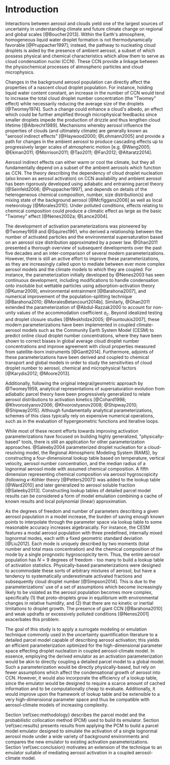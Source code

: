 # Introduction 

Interactions between aerosol and clouds yield one of the largest sources of uncertainty in understanding climate and future climate change on regional and global scales [@Boucher2013]. Within the Earth's atmosphere, homogeneous liquid water droplet formation is not thermodynamically favorable [@Pruppacher1997]; instead, the pathway to nucleating cloud droplets is aided by the presence of ambient aerosol, a subset of which possess physical and chemical characteristics which allow them to serve as cloud condensation nuclei (CCN). These CCN provide a linkage between the physiochemical processes of atmospheric particles and cloud microphysics.

Changes in the background aerosol population can directly affect the properties of a nascent cloud droplet population. For instance, holding liquid water content constant, an increase in the number of CCN would tend to increase the total cloud droplet number concentration (the "Twomey" effect)  while necessarily reducing the average size of the droplets [@Twomey1974]. Such a change could enhance a cloud's albedo, an effect which could be further amplified through microphysical feedbacks since smaller droplets impede the production of drizzle and thus lengthen cloud lifetime [@Albrecht1989]. Mechanisms whereby aerosol influence the properties of clouds (and ultimately climate) are generally known as "aerosol indirect effects" [@Haywood2000; @Lohmann2005] and provide a path for changes in the ambient aerosol to produce cascading effects up to progressively larger scales of atmospheric motion [e.g. @Wang2005; @Ekman2011; @Morrison2011; @Tao2011; @Fan2012; @Altaratz2014].

Aerosol indirect effects can either warm or cool the climate, but they all fundamentally depend on a subset of the ambient aerosols which function as CCN. The theory describing the dependency of cloud droplet nucleation (also known as aerosol activation) on CCN availability and ambient aerosol has been rigorously developed using adiabatic and entraining parcel theory [@Seinfeld2006; @Pruppacher1997], and depends on details of the heterogeneous chemical composition, number, size distribution(s) and mixing state of the background aerosol [@Mcfiggans2006] as well as local meteorology [@Morales2010]. Under polluted conditions, effects relating to chemical composition could produce a climatic effect as large as the basic "Twomey" effect [@Nenes2002a; @Lance2004]. 

The development of activation parameterizations was pioneered by @Twomey1959 and @Squires1961, who derived a relationship between the number of activated particles and the environmental supersaturation based on an aerosol size distribution approximated by a power law. @Ghan2011 presented a thorough overview of subsequent developments over the past five decades and an inter-comparison of several modern parameterizations. However, there is still an active effort to improve these parameterizations, as they are increasingly called upon to mediate between ever more complex aerosol models and the climate models to which they are coupled. For instance, the parameterization initially developed by @Nenes2003 has seen continuous development, including modifications to handle condensation onto insoluble but wettable particles using adsorption-activation theory [@Kumar2009], environmental entrainment [@Barahona2007], and numerical improvement of the population-splitting technique [@Barahona2010; @MoralesBetancourt2014b]. Similarly, @Ghan2011 extended the parameterization of @Abdul-Razzak2000 to account for non-unity values of the accommodation coefficient $a_c$. Beyond idealized testing and droplet closure studies [@Meskhidze2005; @Fountoukis2007], these modern parameterizations have been implemented in coupled climate-aerosol models such as the Community Earth System Model (CESM) to predict online cloud droplet number concentrations, where they have been shown to correct biases in global average cloud droplet number concentrations and improve agreement with cloud properties measured from satellite-born instruments [@Gantt2014]. Furthermore, adjoints of these parameterizations have been derived and coupled to chemical transport and global models in order to study the sensitivities of cloud droplet number to aerosol, chemical and microphysical factors [@Karydis2012; @Moore2013].

Additionally, following the original integral/geometric approach by @Twomey1959, analytical representations of supersaturation evolution from adiabatic parcel theory have been progressively generalized to relate aerosol distributions to activation kinetics [@Cohard1998; @Khvorostyanov2006; @Khvorostyanov2008; @Shipway2010; @Shipway2015]. Although fundamentally analytical parameterizations, schemes of this class typically rely on expensive numerical operations, such as in the evaluation of hypergeometric functions and iterative loops.

While most of these recent efforts towards improving activation parameterizations have focused on building highly generalized, "physically-based" tools, there is still an application for other parameterization approaches. @Saleeby2004 parameterized droplet nucleation for a cloud-resolving model, the Regional Atmospheric Modeling System (RAMS), by constructing a four-dimensional lookup table based on temperature, vertical velocity, aerosol number concentration, and the median radius of a lognormal aerosol mode with assumed chemical composition. A fifth dimension representing chemical composition via aerosol hygroscopicity (following $\kappa$-Köhler theory [@Petters2007]) was added to the lookup table [@Ward2010] and later generalized to aerosol soluble fraction [@Saleeby2013]. Constructing lookup tables of detailed parcel model results can be considered a form of model emulation combining a cache of known results and local polynomial (linear) approximation. 

As the degrees of freedom and number of parameters describing a given aerosol population in a model increase, the burden of saving enough known points to interpolate through the parameter space via lookup table to some reasonable accuracy increases algebraically. For instance, the CESM features a modal aerosol population with three predefined, internally mixed lognormal modes, each with a fixed geometric standard deviation [@Liu2012]. Each mode is uniquely described by two moments (total number and total mass concentration) and the chemical composition of the mode by a single prognostic hygroscopicity term. Thus, the entire aerosol population has $N=9$ degrees of freedom - too many to build a lookup table of activation statistics. Physically-based parameterizations were designed to accommodate these sorts of arbitrary mixtures of aerosol, but have a tendency to systematically underestimate activated fractions and subsequently cloud droplet number [@Simpson2014]. This is due to the parameterizations' use of a set of assumptions which become increasingly likely to be violated as the aerosol population becomes more complex, specifically (1) that proto-droplets grow in equilibrium with environmental changes in relative humidity, and (2) that there are no kinetic or inertial limitations to droplet growth. The presence of giant CCN [@Barahona2010] and weak updrafts or excessively polluted conditions [@Nenes2001] exacerbates this problem. 

The goal of this study is to apply a surrogate modeling or emulation technique commonly used in the uncertainty quantification literature to a detailed parcel model capable of describing aerosol activation; this yields an efficient parameterization optimized for the high-dimensional parameter space effecting droplet nucleation in coupled aerosol-climate model. In essence, employing the derived emulator as an activation parameterization would be akin to directly coupling a detailed parcel model to a global model. Such a parameterization would be directly physically-based, but rely on fewer assumptions which affect the condensational growth of aerosol into CCN. However, it would also incorporate the efficiency of a lookup table, since the emulator would be designed to require a scarce amount of cached information and to be computationally cheap to evaluate. Additionally, it would improve upon the framework of lookup table and be extensible to a very high-dimensional parameter space and thus be compatible with aerosol-climate models of increasing complexity. 

Section \ref{sec:methodology} describes the parcel model and the probabilistic collocation method (PCM) used to build its emulator. Section \ref{sec:results} presents results from applying the PCM to build a parcel model emulator designed to simulate the activation of a single lognormal aerosol mode under a wide variety of background environments and compares the new emulator to existing activation parameterizations. Section \ref{sec:conclusion} motivates an extension of the technique to an emulator suitable of mediating aerosol activation in a coupled aerosol-climate model. 


